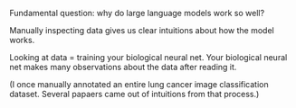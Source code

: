Fundamental question: why do large language models work so well?

Manually inspecting data gives us clear intuitions about how the model works.

Looking at data = training your biological neural net. Your biological neural net makes many observations about the data after reading it.

(I once manually annotated an entire lung cancer image classification dataset. Several papaers came out of intuitions from that process.)
